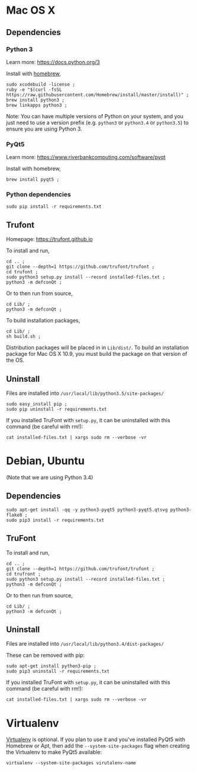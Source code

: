 # Mac OS X

## Dependencies

### Python 3

Learn more: https://docs.python.org/3

Install with [homebrew](http://brew.sh),

    sudo xcodebuild -license ;
    ruby -e "$(curl -fsSL https://raw.githubusercontent.com/Homebrew/install/master/install)" ;
    brew install python3 ;
	brew linkapps python3 ;

Note: You can have multiple versions of Python on your system, and you just need to use a version prefix (e.g. `python3` or `python3.4` or `python3.5`) to ensure you are using Python 3. 

### PyQt5

Learn more: https://www.riverbankcomputing.com/software/pyqt

Install with homebrew,

    brew install pyqt5 ;

### Python dependencies

    sudo pip install -r requirements.txt

## Trufont

Homepage: https://trufont.github.io

To install and run,

    cd .. ;
    git clone --depth=1 https://github.com/trufont/trufont ;
    cd trufont ;
    sudo python3 setup.py install --record installed-files.txt ;
    python3 -m defconQt ;

Or to then run from source,

    cd Lib/ ; 
    python3 -m defconQt ;

To build installation packages,

    cd Lib/ ;
    sh build.sh ;

Distribution packages will be placed in in `Lib/dist/`.
To build an installation package for Mac OS X 10.9, you must build the package on that version of the OS.

## Uninstall

Files are installed into `/usr/local/lib/python3.5/site-packages/` 

    sudo easy_install pip ;
    sudo pip uninstall -r requirements.txt

If you installed TruFont with `setup.py`, it can be uninstalled with this command
(be careful with rm!):

    cat installed-files.txt | xargs sudo rm --verbose -vr

# Debian, Ubuntu

(Note that we are using Python 3.4)

## Dependencies

    sudo apt-get install -qq -y python3-pyqt5 python3-pyqt5.qtsvg python3-flake8 ;
    sudo pip3 install -r requirements.txt

## TruFont

To install and run,

    cd .. ;
    git clone --depth=1 https://github.com/trufont/trufont ;
    cd trufront ;
    sudo python3 setup.py install --record installed-files.txt ;
    python3 -m defconQt ;

Or to then run from source,

    cd Lib/ ; 
    python3 -m defconQt ;

## Uninstall

Files are installed into `/usr/local/lib/python3.4/dist-packages/`

These can be removed with pip:

    sudo apt-get install python3-pip ;
    sudo pip3 uninstall -r requirements.txt

If you installed TruFont with `setup.py`, it can be uninstalled with this command
(be careful with rm!):

    cat installed-files.txt | xargs sudo rm --verbose -vr

# Virtualenv

[Virtualenv](https://virtualenv.pypa.io) is optional. If you plan to use it and you've installed
PyQt5 with Homebrew or Apt, then add the `--system-site-packages` flag when creating the Virtualenv
to make PyQt5 available:

    virtualenv --system-site-packages virutalenv-name
